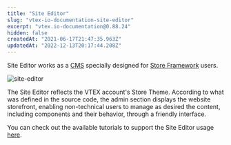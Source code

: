```yaml
---
title: "Site Editor"
slug: "vtex-io-documentation-site-editor"
excerpt: "vtex.io-documentation@0.88.24"
hidden: false
createdAt: "2021-06-17T21:47:35.963Z"
updatedAt: "2022-12-13T20:17:44.208Z"
---
```


Site Editor works as a [CMS](https://developers.vtex.com/vtex-developer-docs/docs/vtex-io-documentation-cms) specially designed for [Store Framework](https://developers.vtex.com/vtex-developer-docs/docs/vtex-io-documentation-what-is-vtex-store-framework) users.

![site-editor](https://cdn.jsdelivr.net/gh/vtexdocs/dev-portal-content@main/images/vtex-io-documentation-site-editor-0.png)

The Site Editor reflects the VTEX account's Store Theme. According to what was defined in the source code, the admin section displays the website storefront, enabling non-technical users to manage as desired the content, including components and their behavior, through a friendly interface.

You can check out the available tutorials to support the Site Editor usage [here](https://help.vtex.com/tutorial/--531cHtUCUi3puRXNDmKziw).
